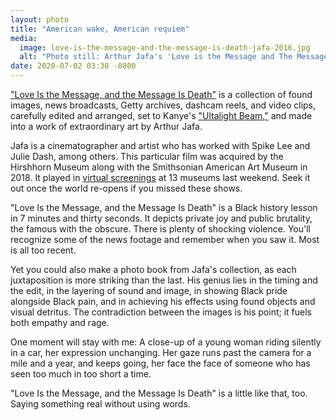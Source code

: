 ```yaml
---
layout: photo
title: "American wake, American requiem"
media:
  image: love-is-the-message-and-the-message-is-death-jafa-2016.jpg
  alt: "Photo still: Arthur Jafa's 'Love is the Message and The Message is Death'"
date: 2020-07-02 03:30 -0800
---
```


["Love Is the Message, and the Message Is Death"](https://www.moca.org/program/arthur-jafa-love-is-the-message-the-message-is-death) is a collection of found images, news broadcasts, Getty archives, dashcam reels, and video clips, carefully edited and arranged, set to Kanye's ["Ultalight Beam,"](https://www.youtube.com/watch?v=6oHdAA3AqnE) and made into a work of extraordinary art by Arthur Jafa.

Jafa is a cinematographer and artist who has worked with Spike Lee and Julie Dash, among others. This particular film was acquired by the Hirshhorn Museum along with the Smithsonian American Art Museum in 2018. It played in [virtual screenings](https://hirshhorn.si.edu/news/press-release/love-is-the-message-the-message-is-death-streamed-june-26-28/) at 13 museums last weekend. Seek it out once the world re-opens if you missed these shows.

"Love Is the Message, and the Message Is Death" is a Black history lesson in 7 minutes and thirty seconds. It depicts private joy and public brutality, the famous with the obscure. There is plenty of shocking violence. You'll recognize some of the news footage and remember when you saw it. Most is all too recent.

Yet you could also make a photo book from Jafa's collection, as each juxtaposition is more striking than the last. His genius lies in the timing and the edit, in the layering of sound and image, in showing Black pride alongside Black pain, and in achieving his effects using found objects and visual detritus. The contradiction between the images is his point; it fuels both empathy and rage.

One moment will stay with me: A close-up of a young woman riding silently in a car, her expression unchanging. Her gaze runs past the camera for a mile and a year, and keeps going, her face the face of someone who has seen too much in too short a time.

"Love Is the Message, and the Message Is Death" is a little like that, too. Saying something real without using words.
